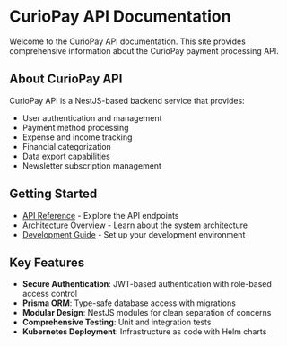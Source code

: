 # CurioPay API Documentation

Welcome to the CurioPay API documentation. This site provides comprehensive information about the CurioPay payment processing API.

## About CurioPay API

CurioPay API is a NestJS-based backend service that provides:

- User authentication and management
- Payment method processing
- Expense and income tracking
- Financial categorization
- Data export capabilities
- Newsletter subscription management

## Getting Started

- [API Reference](api/overview.md) - Explore the API endpoints
- [Architecture Overview](architecture/overview.md) - Learn about the system architecture
- [Development Guide](development/getting-started.md) - Set up your development environment

## Key Features

- **Secure Authentication**: JWT-based authentication with role-based access control
- **Prisma ORM**: Type-safe database access with migrations
- **Modular Design**: NestJS modules for clean separation of concerns
- **Comprehensive Testing**: Unit and integration tests
- **Kubernetes Deployment**: Infrastructure as code with Helm charts
